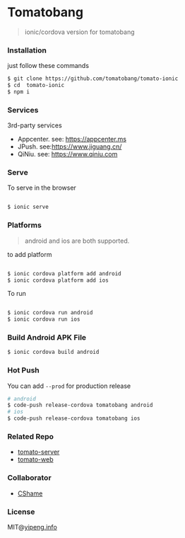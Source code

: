 # Tomatobang

> ionic/cordova version for tomatobang

### Installation

just follow these commands

```sh
$ git clone https://github.com/tomatobang/tomato-ionic
$ cd  tomato-ionic
$ npm i
```

### Services

3rd-party services

- Appcenter. see: https://appcenter.ms 
- JPush. see:https://www.jiguang.cn/
- QiNiu. see: https://www.qiniu.com

### Serve

To serve in the browser

```bash

$ ionic serve
```


### Platforms

> android and ios are both supported.

to add platform

```bash

$ ionic cordova platform add android
$ ionic cordova platform add ios

```

To run

```bash

$ ionic cordova run android
$ ionic cordova run ios

```

### Build Android APK File

```bash
$ ionic cordova build android
```

### Hot Push

You can add `--prod` for production release

```bash
# android
$ code-push release-cordova tomatobang android
# ios
$ code-push release-cordova tomatobang ios
```

### Related Repo

- [tomato-server](https://github.com/tomatobang/tomato-server)
- [tomato-web](https://github.com/tomatobang/tomato-web)

### Collaborator

- [CShame](https://github.com/CShame)

### License

MIT@[yipeng.info](https://yipeng.info)
